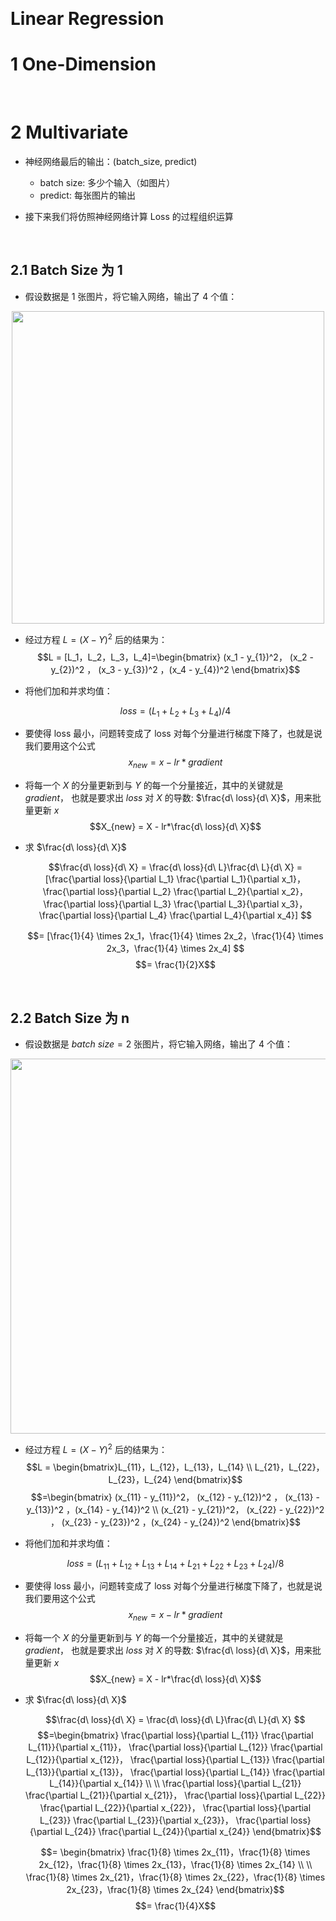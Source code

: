 &emsp;
# Linear Regression


# 1 One-Dimension

&emsp;
# 2 Multivariate 
- 神经网络最后的输出：(batch_size, predict)
  - batch size: 多少个输入（如图片）
  - predict: 每张图片的输出

- 接下来我们将仿照神经网络计算 Loss 的过程组织运算

&emsp;
## 2.1 Batch Size 为 1
- 假设数据是 1 张图片，将它输入网络，输出了 4 个值：

<div align=center>
    <image src='imgs/batchsize1.png' width=500/>
</div>

- 经过方程 $L = (X - Y)^2$ 后的结果为：
    $$L = [L_1，L_2，L_3，L_4]=\begin{bmatrix}
    (x_1 - y_{1})^2， (x_2 - y_{2})^2 ， (x_3 - y_{3})^2 ，(x_4 - y_{4})^2
    \end{bmatrix}$$

- 将他们加和并求均值：

    $$loss = (L_1 + L_2 + L_3 +L_4 )/4$$

- 要使得 loss 最小，问题转变成了 loss 对每个分量进行梯度下降了，也就是说我们要用这个公式
    $$x_{new} = x - lr*gradient$$
- 将每一个 $X$ 的分量更新到与 $Y$ 的每一个分量接近，其中的关键就是 $gradient$， 也就是要求出 $loss$ 对 $X$ 的导数: $\frac{d\ loss}{d\ X}$，用来批量更新 $x$
    $$X_{new} = X - lr*\frac{d\ loss}{d\ X}$$

- 求 $\frac{d\ loss}{d\ X}$

    $$\frac{d\ loss}{d\ X} = \frac{d\ loss}{d\ L}\frac{d\ L}{d\ X} =
    [\frac{\partial loss}{\partial L_1} \frac{\partial L_1}{\partial x_1}，
    \frac{\partial loss}{\partial L_2} \frac{\partial L_2}{\partial x_2}，
    \frac{\partial loss}{\partial L_3} \frac{\partial L_3}{\partial x_3}，
    \frac{\partial loss}{\partial L_4} \frac{\partial L_4}{\partial x_4}]
    $$

    $$= [\frac{1}{4} \times 2x_1，\frac{1}{4} \times 2x_2，\frac{1}{4} \times 2x_3，\frac{1}{4} \times 2x_4] $$
    $$= \frac{1}{2}X$$

&emsp;
## 2.2 Batch Size 为 n
- 假设数据是 $batch\ size=2$ 张图片，将它输入网络，输出了 4 个值：
  
<div align=center>
    <image src='imgs/batchsize2.png' width=600/>
</div>

- 经过方程 $L = (X - Y)^2$ 后的结果为：
    $$L = \begin{bmatrix}L_{11}，L_{12}，L_{13}，L_{14} \\
    L_{21}，L_{22}，L_{23}，L_{24}
    \end{bmatrix}$$
    $$=\begin{bmatrix}
    (x_{11} - y_{11})^2， (x_{12} - y_{12})^2 ， (x_{13} - y_{13})^2 ，(x_{14} - y_{14})^2 \\
    (x_{21} - y_{21})^2， (x_{22} - y_{22})^2 ， (x_{23} - y_{23})^2 ，(x_{24} - y_{24})^2
    \end{bmatrix}$$

- 将他们加和并求均值：

    $$loss = (L_{11} + L_{12} + L_{13} +L_{14} + L_{21} + L_{22} + L_{23} +L_{24} )/8$$

- 要使得 loss 最小，问题转变成了 loss 对每个分量进行梯度下降了，也就是说我们要用这个公式
    $$x_{new} = x - lr*gradient$$
- 将每一个 $X$ 的分量更新到与 $Y$ 的每一个分量接近，其中的关键就是 $gradient$， 也就是要求出 $loss$ 对 $X$ 的导数: $\frac{d\ loss}{d\ X}$，用来批量更新 $x$
    $$X_{new} = X - lr*\frac{d\ loss}{d\ X}$$

- 求 $\frac{d\ loss}{d\ X}$

    $$\frac{d\ loss}{d\ X} = \frac{d\ loss}{d\ L}\frac{d\ L}{d\ X} $$
    $$=\begin{bmatrix}
    \frac{\partial loss}{\partial L_{11}} \frac{\partial L_{11}}{\partial x_{11}}，
    \frac{\partial loss}{\partial L_{12}} \frac{\partial L_{12}}{\partial x_{12}}，
    \frac{\partial loss}{\partial L_{13}} \frac{\partial L_{13}}{\partial x_{13}}，
    \frac{\partial loss}{\partial L_{14}} \frac{\partial L_{14}}{\partial x_{14}} \\ \\
    \frac{\partial loss}{\partial L_{21}} \frac{\partial L_{21}}{\partial x_{21}}，
    \frac{\partial loss}{\partial L_{22}} \frac{\partial L_{22}}{\partial x_{22}}，
    \frac{\partial loss}{\partial L_{23}} \frac{\partial L_{23}}{\partial x_{23}}，
    \frac{\partial loss}{\partial L_{24}} \frac{\partial L_{24}}{\partial x_{24}}
    \end{bmatrix}$$

    $$= \begin{bmatrix}
    \frac{1}{8} \times 2x_{11}，\frac{1}{8} \times 2x_{12}，\frac{1}{8} \times 2x_{13}，\frac{1}{8} \times 2x_{14} \\ \\
    \frac{1}{8} \times 2x_{21}，\frac{1}{8} \times 2x_{22}，\frac{1}{8} \times 2x_{23}，\frac{1}{8} \times 2x_{24}
    \end{bmatrix}$$
    $$= \frac{1}{4}X$$

